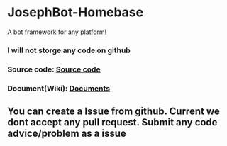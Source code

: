 # JosephBot-Homebase
A bot framework for any platform!

### I will not storge any code on github
### Source code: [Source code](https://gitlab.lama3l9r.net/TeamJoseph/josephbot-homebase/-/wikis/home)
### Document(Wiki): [Documents](https://gitlab.lama3l9r.net/TeamJoseph/josephbot-homebase/-/wikis/home)

## You can create a Issue from github. Current we dont accept any pull request. Submit any code advice/problem as a issue
